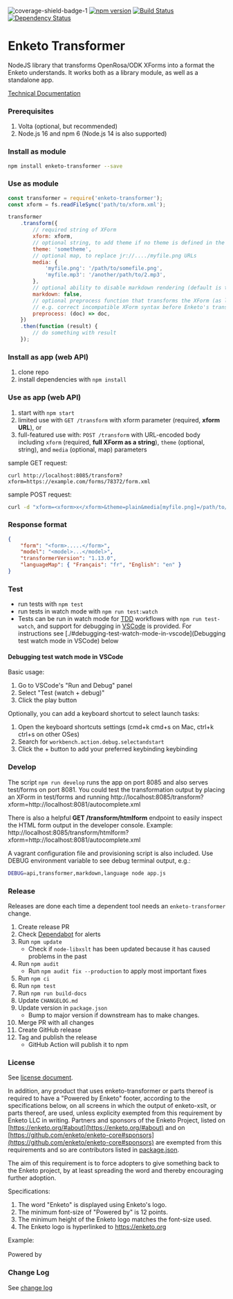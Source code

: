 ![coverage-shield-badge-1](https://img.shields.io/badge/coverage-97.85%25-brightgreen.svg)
[![npm version](https://badge.fury.io/js/enketo-transformer.svg)](http://badge.fury.io/js/enketo-transformer) [![Build Status](https://travis-ci.org/enketo/enketo-transformer.svg?branch=master)](https://travis-ci.org/enketo/enketo-transformer) [![Dependency Status](https://david-dm.org/enketo/enketo-transformer.svg)](https://david-dm.org/enketo/enketo-transformer)

# Enketo Transformer

NodeJS library that transforms OpenRosa/ODK XForms into a format the Enketo understands. It works both as a library module, as well as a standalone app.

[Technical Documentation](https://enketo.github.io/enketo-transformer/)

### Prerequisites

1. Volta (optional, but recommended)
1. Node.js 16 and npm 6 (Node.js 14 is also supported)

### Install as module

```bash
npm install enketo-transformer --save
```

### Use as module

```js
const transformer = require('enketo-transformer');
const xform = fs.readFileSync('path/to/xform.xml');

transformer
    .transform({
        // required string of XForm
        xform: xform,
        // optional string, to add theme if no theme is defined in the XForm
        theme: 'sometheme',
        // optional map, to replace jr://..../myfile.png URLs
        media: {
            'myfile.png': '/path/to/somefile.png',
            'myfile.mp3': '/another/path/to/2.mp3',
        },
        // optional ability to disable markdown rendering (default is true)
        markdown: false,
        // optional preprocess function that transforms the XForm (as libXMLJs object) to
        // e.g. correct incompatible XForm syntax before Enketo's transformation takes place
        preprocess: (doc) => doc,
    })
    .then(function (result) {
        // do something with result
    });
```

### Install as app (web API)

1. clone repo
2. install dependencies with `npm install`

### Use as app (web API)

1. start with `npm start`
2. limited use with `GET /transform` with xform parameter (required, **xform URL**), or
3. full-featured use with: `POST /transform` with URL-encoded body including `xform` (required, **full XForm as a string**), `theme` (optional, string), and `media` (optional, map) parameters

sample GET request:

```
curl http://localhost:8085/transform?xform=https://example.com/forms/78372/form.xml
```

sample POST request:

```bash
curl -d "xform=<xform>x</xform>&theme=plain&media[myfile.png]=/path/to/somefile.png&media[this]=that" http://localhost:8085/transform
```

### Response format

```json
{
    "form": "<form>.....</form>",
    "model": "<model>...</model>",
    "transformerVersion": "1.13.0",
    "languageMap": { "Français": "fr", "English": "en" }
}
```

### Test

-   run tests with `npm test`
-   run tests in watch mode with `npm run test:watch`
-   Tests can be run in watch mode for [TDD](https://en.wikipedia.org/wiki/Test-driven_development) workflows with `npm run test-watch`, and support for debugging in [VSCode](https://code.visualstudio.com/) is provided. For instructions see [./#debugging-test-watch-mode-in-vscode](Debugging test watch mode in VSCode) below

#### Debugging test watch mode in VSCode

Basic usage:

1. Go to VSCode's "Run and Debug" panel
2. Select "Test (watch + debug)"
3. Click the play button

Optionally, you can add a keyboard shortcut to select launch tasks:

1. Open the keyboard shortcuts settings (cmd+k cmd+s on Mac, ctrl+k ctrl+s on other OSes)
2. Search for `workbench.action.debug.selectandstart`
3. Click the + button to add your preferred keybinding keybinding

### Develop

The script `npm run develop` runs the app on port 8085 and also serves test/forms on port 8081. You could test the transformation output by placing an XForm in test/forms and running
http://localhost:8085/transform?xform=http://localhost:8081/autocomplete.xml

There is also a helpful **GET /transform/htmlform** endpoint to easily inspect the HTML form output in the developer console. Example:
http://localhost:8085/transform/htmlform?xform=http://localhost:8081/autocomplete.xml

A vagrant configuration file and provisioning script is also included. Use DEBUG environment variable to see debug terminal output, e.g.:

```bash
DEBUG=api,transformer,markdown,language node app.js
```

### Release

Releases are done each time a dependent tool needs an `enketo-transformer` change.

1. Create release PR
1. Check [Dependabot](https://github.com/enketo/enketo-transformer/security/dependabot) for alerts
1. Run `npm update`
    - Check if `node-libxslt` has been updated because it has caused problems in the past
1. Run `npm audit`
    - Run `npm audit fix --production` to apply most important fixes
1. Run `npm ci`
1. Run `npm test`
1. Run `npm run build-docs`
1. Update `CHANGELOG.md`
1. Update version in `package.json`
    - Bump to major version if downstream has to make changes.
1. Merge PR with all changes
1. Create GitHub release
1. Tag and publish the release
    - GitHub Action will publish it to npm

### License

See [license document](./LICENSE).

In addition, any product that uses enketo-transformer or parts thereof is required to have a "Powered by Enketo" footer, according to the specifications below, on all screens in which the output of enketo-xslt, or parts thereof, are used, unless explicity exempted from this requirement by Enketo LLC in writing. Partners and sponsors of the Enketo Project, listed on [https://enketo.org/#about](https://enketo.org/#about) and on [https://github.com/enketo/enketo-core#sponsors](https://github.com/enketo/enketo-core#sponsors) are exempted from this requirements and so are contributors listed in [package.json](./package.json).

The aim of this requirement is to force adopters to give something back to the Enketo project, by at least spreading the word and thereby encouraging further adoption.

Specifications:

1. The word "Enketo" is displayed using Enketo's logo.
2. The minimum font-size of "Powered by" is 12 points.
3. The minimum height of the Enketo logo matches the font-size used.
4. The Enketo logo is hyperlinked to https://enketo.org

Example:

Powered by <a href="https://enketo.org"><img height="16" style="height: 16px;" src="https://enketo.org/media/images/logos/enketo_bare_150x56.png" /></a>

### Change Log

See [change log](https://github.com/enketo/enketo-transformer/blob/master/CHANGELOG.md)
